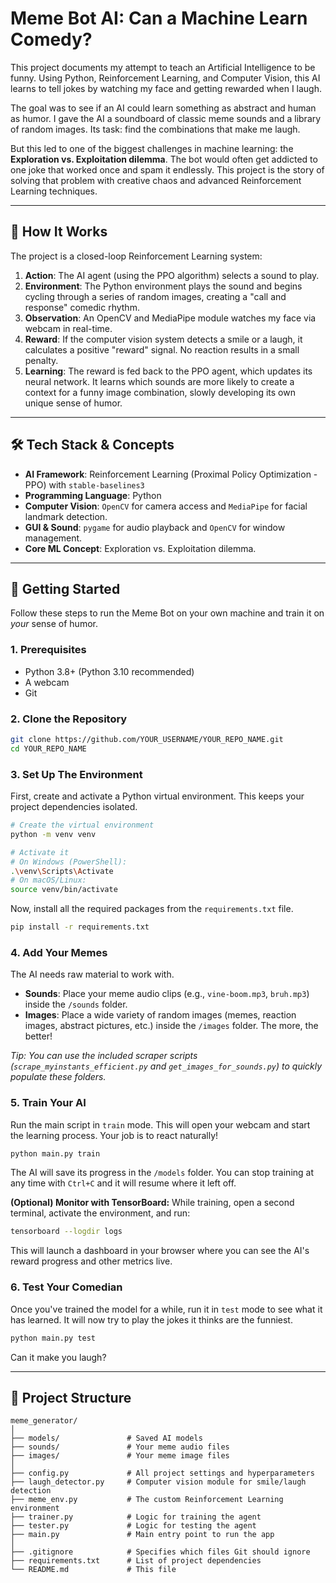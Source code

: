 # Meme Bot AI: Can a Machine Learn Comedy?



This project documents my attempt to teach an Artificial Intelligence to be funny. Using Python, Reinforcement Learning, and Computer Vision, this AI learns to tell jokes by watching my face and getting rewarded when I laugh.

The goal was to see if an AI could learn something as abstract and human as humor. I gave the AI a soundboard of classic meme sounds and a library of random images. Its task: find the combinations that make me laugh.

But this led to one of the biggest challenges in machine learning: the **Exploration vs. Exploitation dilemma**. The bot would often get addicted to one joke that worked once and spam it endlessly. This project is the story of solving that problem with creative chaos and advanced Reinforcement Learning techniques.

---

## 🤖 How It Works

The project is a closed-loop Reinforcement Learning system:

1.  **Action**: The AI agent (using the PPO algorithm) selects a sound to play.
2.  **Environment**: The Python environment plays the sound and begins cycling through a series of random images, creating a "call and response" comedic rhythm.
3.  **Observation**: An OpenCV and MediaPipe module watches my face via webcam in real-time.
4.  **Reward**: If the computer vision system detects a smile or a laugh, it calculates a positive "reward" signal. No reaction results in a small penalty.
5.  **Learning**: The reward is fed back to the PPO agent, which updates its neural network. It learns which sounds are more likely to create a context for a funny image combination, slowly developing its own unique sense of humor.

---

## 🛠️ Tech Stack & Concepts

*   **AI Framework**: Reinforcement Learning (Proximal Policy Optimization - PPO) with `stable-baselines3`
*   **Programming Language**: Python
*   **Computer Vision**: `OpenCV` for camera access and `MediaPipe` for facial landmark detection.
*   **GUI & Sound**: `pygame` for audio playback and `OpenCV` for window management.
*   **Core ML Concept**: Exploration vs. Exploitation dilemma.

---

## 🚀 Getting Started

Follow these steps to run the Meme Bot on your own machine and train it on *your* sense of humor.

### 1. Prerequisites

*   Python 3.8+ (Python 3.10 recommended)
*   A webcam
*   Git

### 2. Clone the Repository

```bash
git clone https://github.com/YOUR_USERNAME/YOUR_REPO_NAME.git
cd YOUR_REPO_NAME
```

### 3. Set Up The Environment

First, create and activate a Python virtual environment. This keeps your project dependencies isolated.

```bash
# Create the virtual environment
python -m venv venv

# Activate it
# On Windows (PowerShell):
.\venv\Scripts\Activate
# On macOS/Linux:
source venv/bin/activate
```

Now, install all the required packages from the `requirements.txt` file.

```bash
pip install -r requirements.txt
```

### 4. Add Your Memes

The AI needs raw material to work with.

*   **Sounds**: Place your meme audio clips (e.g., `vine-boom.mp3`, `bruh.mp3`) inside the `/sounds` folder.
*   **Images**: Place a wide variety of random images (memes, reaction images, abstract pictures, etc.) inside the `/images` folder. The more, the better!

*Tip: You can use the included scraper scripts (`scrape_myinstants_efficient.py` and `get_images_for_sounds.py`) to quickly populate these folders.*

### 5. Train Your AI

Run the main script in `train` mode. This will open your webcam and start the learning process. Your job is to react naturally!

```bash
python main.py train
```

The AI will save its progress in the `/models` folder. You can stop training at any time with `Ctrl+C` and it will resume where it left off.

**(Optional) Monitor with TensorBoard:** While training, open a second terminal, activate the environment, and run:
```bash
tensorboard --logdir logs
```
This will launch a dashboard in your browser where you can see the AI's reward progress and other metrics live.

### 6. Test Your Comedian

Once you've trained the model for a while, run it in `test` mode to see what it has learned. It will now try to play the jokes it thinks are the funniest.

```bash
python main.py test
```

Can it make you laugh?

---

## 📁 Project Structure

```
meme_generator/
│
├── models/               # Saved AI models
├── sounds/               # Your meme audio files
├── images/               # Your meme image files
│
├── config.py             # All project settings and hyperparameters
├── laugh_detector.py     # Computer vision module for smile/laugh detection
├── meme_env.py           # The custom Reinforcement Learning environment
├── trainer.py            # Logic for training the agent
├── tester.py             # Logic for testing the agent
├── main.py               # Main entry point to run the app
│
├── .gitignore            # Specifies which files Git should ignore
├── requirements.txt      # List of project dependencies
└── README.md             # This file
```
